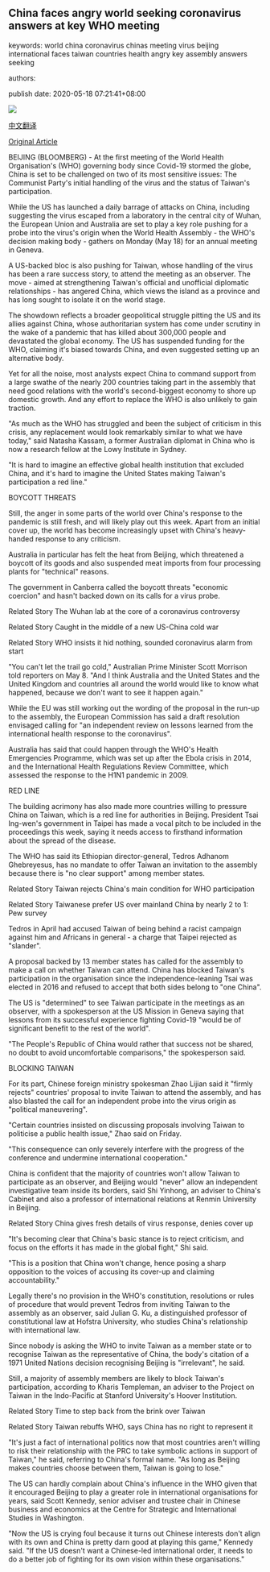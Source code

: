 ## China faces angry world seeking coronavirus answers at key WHO meeting

keywords: world china coronavirus chinas meeting virus beijing international faces taiwan countries health angry key assembly answers seeking

authors: 

publish date: 2020-05-18 07:21:41+08:00

![](https://www.straitstimes.com/sites/default/files/styles/x_large/public/articles/2020/05/18/ym-chnflag-180520_0.jpg?itok=rLS4STKf)

[中文翻译](China%20faces%20angry%20world%20seeking%20coronavirus%20answers%20at%20key%20WHO%20meeting_zh.md)

[Original Article](https://www.straitstimes.com/asia/east-asia/china-faces-angry-world-seeking-coronavirus-answers-at-key-who-meeting)

BEIJING (BLOOMBERG) - At the first meeting of the World Health Organisation's (WHO) governing body since Covid-19 stormed the globe, China is set to be challenged on two of its most sensitive issues: The Communist Party's initial handling of the virus and the status of Taiwan's participation.

While the US has launched a daily barrage of attacks on China, including suggesting the virus escaped from a laboratory in the central city of Wuhan, the European Union and Australia are set to play a key role pushing for a probe into the virus's origin when the World Health Assembly - the WHO's decision making body - gathers on Monday (May 18) for an annual meeting in Geneva.

A US-backed bloc is also pushing for Taiwan, whose handling of the virus has been a rare success story, to attend the meeting as an observer. The move - aimed at strengthening Taiwan's official and unofficial diplomatic relationships - has angered China, which views the island as a province and has long sought to isolate it on the world stage.

The showdown reflects a broader geopolitical struggle pitting the US and its allies against China, whose authoritarian system has come under scrutiny in the wake of a pandemic that has killed about 300,000 people and devastated the global economy. The US has suspended funding for the WHO, claiming it's biased towards China, and even suggested setting up an alternative body.

Yet for all the noise, most analysts expect China to command support from a large swathe of the nearly 200 countries taking part in the assembly that need good relations with the world's second-biggest economy to shore up domestic growth. And any effort to replace the WHO is also unlikely to gain traction.

"As much as the WHO has struggled and been the subject of criticism in this crisis, any replacement would look remarkably similar to what we have today," said Natasha Kassam, a former Australian diplomat in China who is now a research fellow at the Lowy Institute in Sydney.

"It is hard to imagine an effective global health institution that excluded China, and it's hard to imagine the United States making Taiwan's participation a red line."

BOYCOTT THREATS

Still, the anger in some parts of the world over China's response to the pandemic is still fresh, and will likely play out this week. Apart from an initial cover up, the world has become increasingly upset with China's heavy-handed response to any criticism.

Australia in particular has felt the heat from Beijing, which threatened a boycott of its goods and also suspended meat imports from four processing plants for "technical" reasons.

The government in Canberra called the boycott threats "economic coercion" and hasn't backed down on its calls for a virus probe.

Related Story The Wuhan lab at the core of a coronavirus controversy

Related Story Caught in the middle of a new US-China cold war

Related Story WHO insists it hid nothing, sounded coronavirus alarm from start

"You can't let the trail go cold," Australian Prime Minister Scott Morrison told reporters on May 8. "And I think Australia and the United States and the United Kingdom and countries all around the world would like to know what happened, because we don't want to see it happen again."

While the EU was still working out the wording of the proposal in the run-up to the assembly, the European Commission has said a draft resolution envisaged calling for "an independent review on lessons learned from the international health response to the coronavirus".

Australia has said that could happen through the WHO's Health Emergencies Programme, which was set up after the Ebola crisis in 2014, and the International Health Regulations Review Committee, which assessed the response to the H1N1 pandemic in 2009.

RED LINE

The building acrimony has also made more countries willing to pressure China on Taiwan, which is a red line for authorities in Beijing. President Tsai Ing-wen's government in Taipei has made a vocal pitch to be included in the proceedings this week, saying it needs access to firsthand information about the spread of the disease.

The WHO has said its Ethiopian director-general, Tedros Adhanom Ghebreyesus, has no mandate to offer Taiwan an invitation to the assembly because there is "no clear support" among member states.

Related Story Taiwan rejects China's main condition for WHO participation

Related Story Taiwanese prefer US over mainland China by nearly 2 to 1: Pew survey

Tedros in April had accused Taiwan of being behind a racist campaign against him and Africans in general - a charge that Taipei rejected as "slander".

A proposal backed by 13 member states has called for the assembly to make a call on whether Taiwan can attend. China has blocked Taiwan's participation in the organisation since the independence-leaning Tsai was elected in 2016 and refused to accept that both sides belong to "one China".

The US is "determined" to see Taiwan participate in the meetings as an observer, with a spokesperson at the US Mission in Geneva saying that lessons from its successful experience fighting Covid-19 "would be of significant benefit to the rest of the world".

"The People's Republic of China would rather that success not be shared, no doubt to avoid uncomfortable comparisons," the spokesperson said.

BLOCKING TAIWAN

For its part, Chinese foreign ministry spokesman Zhao Lijian said it "firmly rejects" countries' proposal to invite Taiwan to attend the assembly, and has also blasted the call for an independent probe into the virus origin as "political maneuvering".

"Certain countries insisted on discussing proposals involving Taiwan to politicise a public health issue," Zhao said on Friday.

"This consequence can only severely interfere with the progress of the conference and undermine international cooperation."

China is confident that the majority of countries won't allow Taiwan to participate as an observer, and Beijing would "never" allow an independent investigative team inside its borders, said Shi Yinhong, an adviser to China's Cabinet and also a professor of international relations at Renmin University in Beijing.

Related Story China gives fresh details of virus response, denies cover up

"It's becoming clear that China's basic stance is to reject criticism, and focus on the efforts it has made in the global fight," Shi said.

"This is a position that China won't change, hence posing a sharp opposition to the voices of accusing its cover-up and claiming accountability."

Legally there's no provision in the WHO's constitution, resolutions or rules of procedure that would prevent Tedros from inviting Taiwan to the assembly as an observer, said Julian G. Ku, a distinguished professor of constitutional law at Hofstra University, who studies China's relationship with international law.

Since nobody is asking the WHO to invite Taiwan as a member state or to recognise Taiwan as the representative of China, the body's citation of a 1971 United Nations decision recognising Beijing is "irrelevant", he said.

Still, a majority of assembly members are likely to block Taiwan's participation, according to Kharis Templeman, an adviser to the Project on Taiwan in the Indo-Pacific at Stanford University's Hoover Institution.

Related Story Time to step back from the brink over Taiwan

Related Story Taiwan rebuffs WHO, says China has no right to represent it

"It's just a fact of international politics now that most countries aren't willing to risk their relationship with the PRC to take symbolic actions in support of Taiwan," he said, referring to China's formal name. "As long as Beijing makes countries choose between them, Taiwan is going to lose."

The US can hardly complain about China's influence in the WHO given that it encouraged Beijing to play a greater role in international organisations for years, said Scott Kennedy, senior adviser and trustee chair in Chinese business and economics at the Centre for Strategic and International Studies in Washington.

"Now the US is crying foul because it turns out Chinese interests don't align with its own and China is pretty darn good at playing this game," Kennedy said. "If the US doesn't want a Chinese-led international order, it needs to do a better job of fighting for its own vision within these organisations."